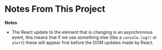 # Notes From This Project

**Notes**

- The React update to the element that is changing is an asynchronous event, this means that if we use something else (like a ```console.log()``` or ```alert```) these will appear first before the DOM updates made by React.
